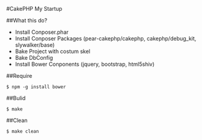 #CakePHP My Startup

##What this do?

 - Install Conposer.phar
 - Install Conposer Packages (pear-cakephp/cakephp, cakephp/debug_kit, slywalker/base)
 - Bake Project with costum skel
 - Bake DbConfig
 - Install Bower Conponents (jquery, bootstrap, html5shiv)

##Require

	$ npm -g install bower

##Bulid

	$ make

##Clean

	$ make clean